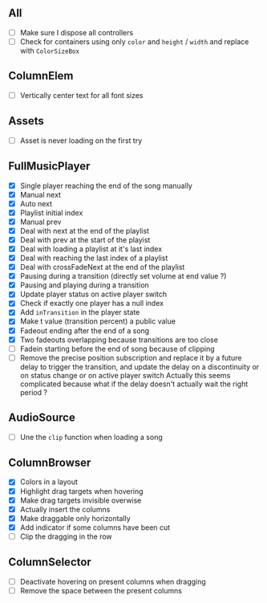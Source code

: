 ## All

- [ ] Make sure I dispose all controllers
- [ ] Check for containers using only `color` and `height` / `width` and replace with `ColorSizeBox`

## ColumnElem

- [ ] Vertically center text for all font sizes

## Assets

- [ ] Asset is never loading on the first try

## FullMusicPlayer

- [x] Single player reaching the end of the song manually
- [x] Manual next
- [x] Auto next
- [x] Playlist initial index
- [x] Manual prev
- [x] Deal with next at the end of the playlist
- [x] Deal with prev at the start of the playist
- [x] Deal with loading a playlist at it's last index
- [x] Deal with reaching the last index of a playlist
- [x] Deal with crossFadeNext at the end of the playlist
- [x] Pausing during a transition (directly set volume at end value ?)
- [x] Pausing and playing during a transition
- [x] Update player status on active player switch
- [x] Check if exactly one player has a null index
- [x] Add `inTransition` in the player state
- [x] Make t value (transition percent) a public value
- [x] Fadeout ending after the end of a song
- [x] Two fadeouts overlapping because transitions are too close
- [ ] Fadein starting before the end of song because of clipping
- [ ] Remove the precise position subscription and replace it by a future delay to trigger the transition,
      and update the delay on a discontinuity or on status change or on active player switch
      Actually this seems complicated because what if the delay doesn't actually wait the right period ?

## AudioSource

- [ ] Une the `clip` function when loading a song

## ColumnBrowser

- [x] Colors in a layout
- [x] Highlight drag targets when hovering
- [x] Make drag targets invisible overwise
- [x] Actually insert the columns
- [x] Make draggable only horizontally
- [x] Add indicator if some columns have been cut
- [ ] Clip the dragging in the row

## ColumnSelector

- [ ] Deactivate hovering on present columns when dragging
- [ ] Remove the space between the present columns
